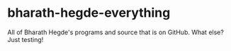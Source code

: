 bharath-hegde-everything
========================

All of Bharath Hegde's programs and source that is on GitHub. What else?
Just testing!
